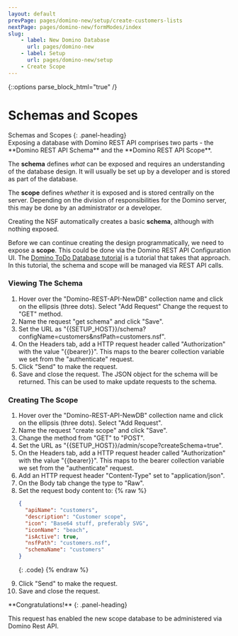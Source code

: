 ```yaml
---
layout: default
prevPage: pages/domino-new/setup/create-customers-lists
nextPage: pages/domino-new/formModes/index
slug:
    - label: New Domino Database
      url: pages/domino-new
    - label: Setup
      url: pages/domino-new/setup
    - Create Scope
---
```


{::options parse_block_html="true" /}

# Schemas and Scopes
<div class="panel panel-info">
Schemas and Scopes
{: .panel-heading}
<div class="panel-body">
Exposing a database with Domino REST API comprises two parts - the **Domino REST API Schema** and the **Domino REST API Scope**.

The **schema** defines _what_ can be exposed and requires an understanding of the database design. It will usually be set up by a developer and is stored as part of the database.

The **scope** defines _whether_ it is exposed and is stored centrally on the server. Depending on the division of responsibilities for the Domino server, this may be done by an administrator or a developer.

Creating the NSF automatically creates a basic **schema**, although with nothing exposed.

Before we can continue creating the design programmatically, we need to expose a **scope**. This could be done via the Domino REST API Configuration UI. The [Domino ToDo Database tutorial](../../todo/index.md) is a tutorial that takes that approach. In this tutorial, the schema and scope will be managed via REST API calls.
</div>
</div>

### Viewing The Schema

1. Hover over the "Domino-REST-API-NewDB" collection name and click on the ellipsis (three dots). Select "Add Request" Change the request to "GET" method.
2. Name the request "get schema" and click "Save".
3. Set the URL as "&#123;&#123;SETUP_HOST&#125;&#125;/schema?configName=customers&nsfPath=customers.nsf".
4. On the Headers tab, add a HTTP request header called "Authorization" with the value "&#123;&#123;bearer&#125;&#125;". This maps to the bearer collection variable we set from the "authenticate" request.
5. Click "Send" to make the request.
6. Save and close the request. The JSON object for the schema will be returned. This can be used to make update requests to the schema.

### Creating The Scope

1. Hover over the "Domino-REST-API-NewDB" collection name and click on the ellipsis (three dots). Select "Add Request".
2. Name the request "create scope" and click "Save".
3. Change the method from "GET" to "POST".
4. Set the URL as "&#123;&#123;SETUP_HOST&#125;&#125;/admin/scope?createSchema=true".
5. On the Headers tab, add a HTTP request header called "Authorization" with the value "&#123;&#123;bearer&#125;&#125;". This maps to the bearer collection variable we set from the "authenticate" request.
6. Add an HTTP request header "Content-Type" set to "application/json".
7. On the Body tab change the type to "Raw".
8. Set the request body content to:
   {% raw %}
    ~~~json
    {
      "apiName": "customers",
      "description": "Customer scope",
      "icon": "Base64 stuff, preferably SVG",
      "iconName": "beach",
      "isActive": true,
      "nsfPath": "customers.nsf",
      "schemaName": "customers"
    }
    ~~~
    {: .code}
    {% endraw %}
    <p/>
9. Click "Send" to make the request.
10. Save and close the request.

<div class="panel panel-success">
**Congratulations!**
{: .panel-heading}
<div class="panel-body">

This request has enabled the new scope database to be administered via Domino Rest API.
</div>
</div>

